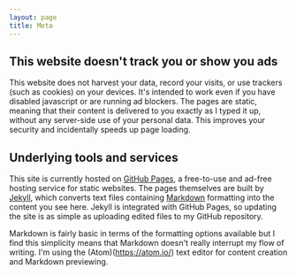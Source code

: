 ```yaml
---
layout: page
title: Meta
---
```


## This website doesn't track you or show you ads

This website does not harvest your data, record your visits, or use trackers (such as cookies) on your devices. It's intended to work even if you have disabled javascript or are running ad blockers. The pages are static, meaning that their content is delivered to you exactly as I typed it up, without any server-side use of your personal data. This improves your security and incidentally speeds up page loading.

## Underlying tools and services

This site is currently hosted on [GitHub Pages](https://pages.github.com/), a free-to-use and ad-free hosting service for static websites. The pages themselves are built by [Jekyll](https://jekyllrb.com/), which converts text files containing [Markdown](https://jekyllrb.com/) formatting into the content you see here. Jekyll is integrated with GitHub Pages, so updating the site is as simple as uploading edited files to my GitHub repository.

Markdown is fairly basic in terms of the formatting options available but I find this simplicity means that Markdown doesn't really interrupt my flow of writing. I'm using the (Atom)(https://atom.io/) text editor for content creation and Markdown previewing.  





 

